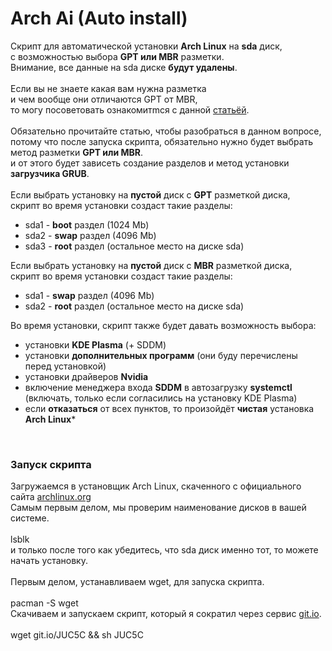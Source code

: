 # Arch Ai (Auto install)

Скрипт для автоматической установки **Arch Linux** на **sda** диск,<br/>
с возможностью выбора **GPT или MBR** разметки.<br/>
Внимание, все данные на sda диске **будут удалены**.<br/>
<br/>
Если вы не знаете какая вам нужна разметка<br/>
и чем вообще они отличаются GPT от MBR,<br/>
то могу посоветовать ознакомитmся с данной [статьёй](https://losst.ru/chem-otlichaetsya-mbr-ot-gpt "Losst.ru Чем отличается GPT от MBR").<br/>
<br/>
Обязательно прочитайте статью, чтобы разобраться в данном вопросе,<br/>
потому что после запуска скрипта, обязательно нужно будет выбрать метод разметки **GPT или MBR**.<br/>
и от этого будет зависеть создание разделов и метод установки **загрузчика GRUB**.<br/>
<br/>
Если выбрать установку на **пустой** диск с **GPT** разметкой диска,<br/>
скрипт во время установки создаст такие разделы:<br/>
- sda1 - **boot** раздел (1024 Mb)<br/>
- sda2 - **swap** раздел  (4096 Mb)<br/>
- sda3 - **root** раздел (остальное место на диске sda)<br/>

Если выбрать установку на **пустой** диск с **MBR** разметкой диска,<br/>
скрипт во время установки создаст такие разделы:<br/>
- sda1 - **swap** раздел  (4096 Mb)<br/>
- sda2 - **root** раздел (остальное место на диске sda)<br/>

Во время установки, скрипт также будет давать возможность выбора:<br/>
- установки **KDE Plasma** (+ SDDM)<br/>
- установки **дополнительных программ** (они буду перечислены перед установкой)<br/>
- установки драйверов **Nvidia**<br/>
- включение менеджера входа **SDDM** в автозагрузку **systemctl**<br/>
(включать, только если согласились на установку KDE Plasma)<br/>
- если **отказаться** от всех пунктов, то произойдёт **чистая** установка **Arch Linux***<br/>
<br/>

### Запуск скрипта <br/>

Загружаемся в установщик Arch Linux, скаченного с официального сайта [archlinux.org](https://www.archlinux.org/download/) <br/>
Самым первым делом, мы проверим наименование дисков в вашей системе.<br/>
<br/>
    lsblk
<br/>
и только после того как убедитесь, что sda диск именно тот, то можете начать установку.<br/>
<br/>
Первым делом, устанавливаем wget, для запуска скрипта.<br/>
<br/>
    pacman -S wget
<br/>
Скачиваем и запускаем скрипт, который я сократил через сервис [git.io](http://git.io "git.io").<br/>
<br/>
    wget git.io/JUC5C && sh JUC5C
